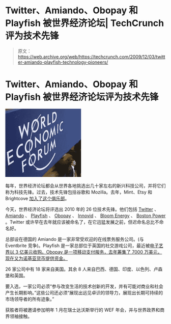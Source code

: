 # Twitter、Amiando、Obopay 和 Playfish 被世界经济论坛| TechCrunch 评为技术先锋

> 原文：<https://web.archive.org/web/https://techcrunch.com/2009/12/03/twitter-amiando-playfish-technology-pioneers/>

# Twitter、Amiando、Obopay 和 Playfish 被世界经济论坛评为技术先锋

![](img/788d7e7e9d7089bc05f5917c6d524e2f.png)

每年，世界经济论坛都会从世界各地挑选出几十家左右的新兴科技公司，并将它们称为科技先锋。过去，技术先锋包括谷歌和 Mozilla。去年，Mint、Etsy 和 Brightcove [加入了这个俱乐部](https://web.archive.org/web/20230404190646/https://techcrunch.com/2008/12/04/mint-joins-the-world-economic-forum-knows-that-youve-cut-back-on-starbucks/)。

今天，世界经济论坛将评选出 2010 年的 26 位技术先锋。他们包括 [Twitter](https://web.archive.org/web/20230404190646/http://twitter.com/) 、 [Amiando](https://web.archive.org/web/20230404190646/http://www.amiando.com/) 、 [Playfish](https://web.archive.org/web/20230404190646/http://www.playfish.com/) 、 [Obopay](https://web.archive.org/web/20230404190646/https://www.obopay.com/) 、 [Innovid](https://web.archive.org/web/20230404190646/http://www.innovid.com/) 、 [Bloom Energy](https://web.archive.org/web/20230404190646/http://www.bloomenergy.com/) 、 [Boston Power](https://web.archive.org/web/20230404190646/http://www.boston-power.com/) 。Twitter 或许早在去年就应该被命名了，在它迅猛发展之前，但迟命名总比不命名好。

总部设在德国的 Amiando 是一家非常受欢迎的在线票务服务公司。(与 Eventbrite 竞争)。Playfish 是一家总部位于英国的社交游戏公司，最近被[电子艺界以 3 亿美元收购。Obopay 是一项移动支付服务，去年筹集了 7000 万美元，现在又为诺基亚货币提供资金。](https://web.archive.org/web/20230404190646/https://techcrunch.com/2009/11/09/not-playing-around-electronic-arts-buys-playfish-for-275-million/)

26 家公司中有 18 家来自美国。其余 8 人来自巴西、德国、印度、以色列、卢森堡和英国。

要入选，一家公司必须“参与改变生活的技术创新的开发，并有可能对商业和社会产生长期影响。”这些公司还必须“展现出远见卓识的领导力，展现出长期可持续的市场领导者的所有迹象。”

获胜者将被邀请参加明年 1 月在瑞士达沃斯举行的 WEF 年会，并与世界政界和商界领袖接触。
